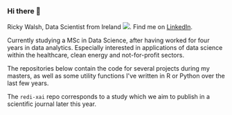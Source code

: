 ### Hi there 👋

Ricky Walsh, Data Scientist from Ireland <img src="https://www.countryflags.io/ie/flat/16.png">.  Find me on [LinkedIn](https://www.linkedin.com/in/ricky-walsh/).

Currently studying a MSc in Data Science, after having worked for four years in data analytics. 
Especially interested in applications of data science within the healthcare, clean energy and not-for-profit sectors.

The repositories below contain the code for several projects during my masters, as well as some utility functions I've written in R or Python over the last few years.

The `redi-xai` repo corresponds to a study which we aim to publish in a scientific journal later this year.
